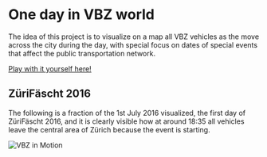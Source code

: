 # One day in VBZ world

The idea of this project is to visualize on a map all VBZ vehicles as the move across the city during the day, with special focus on dates of special events that affect the public transportation network.

[Play with it yourself here!](https://opendatadayzurich2016.github.io/one-day-in-vbz-world/)

## ZüriFäscht 2016

The following is a fraction of the 1st July 2016 visualized, the first day of ZüriFäscht 2016, and it is clearly visible how at around 18:35 all vehicles leave the central area of Zürich because the event is starting.

![VBZ in Motion](https://github.com/OpenDataDayZurich2016/one-day-in-vbz-world/raw/master/assets/images/vbz-in-motion.gif "VBZ in Motion")
